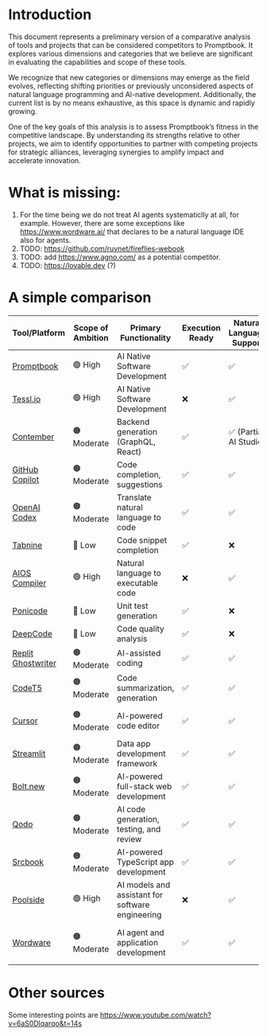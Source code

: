 # Introduction

This document represents a preliminary version of a comparative analysis of tools and projects that can be considered competitors to Promptbook. It explores various dimensions and categories that we believe are significant in evaluating the capabilities and scope of these tools.

We recognize that new categories or dimensions may emerge as the field evolves, reflecting shifting priorities or previously unconsidered aspects of natural language programming and AI-native development. Additionally, the current list is by no means exhaustive, as this space is dynamic and rapidly growing.

One of the key goals of this analysis is to assess Promptbook’s fitness in the competitive landscape. By understanding its strengths relative to other projects, we aim to identify opportunities to partner with competing projects for strategic alliances, leveraging synergies to amplify impact and accelerate innovation.

# What is missing:

1. For the time being we do not treat AI agents systematiclly at all, for example. However, there are some exceptions like https://www.wordware.ai/ that declares to be a natural language IDE also for agents.
2. TODO: https://github.com/ruvnet/fireflies-webook
3. TODO: add https://www.agno.com/ as a potential competitor.
4. TODO: https://lovable.dev (?)

# A simple comparison


| Tool/Platform       | Scope of Ambition          | Primary Functionality               | Execution Ready | Natural Language Support | Abstraction Focus          | Target Audience           | Open Source | Demos/Examples Available |
|---------------------|----------------------------|-------------------------------------|-----------------|--------------------------|----------------------------|---------------------------|-------------|---------------------------|
| [Promptbook](https://promptbook.io) | 🟢 High                   | AI Native Software Development      | ✅              | ✅                        | Redefine programming       | Developers, Qualified Users | Yes         | ✅                        |
| [Tessl.io](https://www.tessl.io) | 🟢 High                   | AI Native Software Development      | ❌              | ✅                        | Redefine programming       | Developers                | No          | ❌                        |
| [Contember](https://www.contember.com) | 🟠 Moderate               | Backend generation (GraphQL, React) | ✅              | ✅ (Partial AI Studio)    | Incremental improvement    | Developers                | Yes         | ✅                        |
| [GitHub Copilot](https://github.com/features/copilot) | 🟠 Moderate               | Code completion, suggestions        | ✅              | ✅                        | Augment existing paradigms | Developers                | No          | ✅                        |
| [OpenAI Codex](https://openai.com/blog/openai-codex) | 🟠 Moderate               | Translate natural language to code  | ✅              | ✅                        | Augment existing paradigms | Developers                | No          | ✅                        |
| [Tabnine](https://www.tabnine.com) | 🔴 Low                   | Code snippet completion             | ✅              | ❌                        | Incremental improvement    | Developers                | No          | ✅                        |
| [AIOS Compiler](https://arxiv.org/abs/2405.06907) | 🟢 High                   | Natural language to executable code | ❌              | ✅                        | Redefine programming       | Developers                | No          | ❌                        |
| [Ponicode](https://ponicode.com) | 🔴 Low                   | Unit test generation                | ✅              | ❌                        | Incremental improvement    | Developers                | No          | ✅                        |
| [DeepCode](https://www.deepcode.ai) | 🔴 Low                   | Code quality analysis               | ✅              | ❌                        | Incremental improvement    | Developers                | No          | ✅                        |
| [Replit Ghostwriter](https://replit.com/site/ghostwriter) | 🟠 Moderate               | AI-assisted coding                  | ✅              | ✅                        | Incremental improvement    | Developers                | No          | ✅                        |
| [CodeT5](https://huggingface.co/transformers/v4.0.0/model_doc/codet5.html) | 🟠 Moderate               | Code summarization, generation      | ✅              | ✅                        | Augment existing paradigms | Researchers, Devs         | Yes         | ✅                        |
| [Cursor](https://www.cursor.com) | 🟠 Moderate               | AI-powered code editor              | ✅              | ✅                        | Augment existing paradigms | Developers                | No          | ✅                        |
| [Streamlit](https://streamlit.io) | 🟠 Moderate               | Data app development framework      | ✅              | ✅                        | Augment existing paradigms | Developers                | Yes         | ✅                        |
| [Bolt.new](https://bolt.new) | 🟠 Moderate               | AI-powered full-stack web development | ✅              | ✅                        | Augment existing paradigms | Developers                | No          | ✅                        |
| [Qodo](https://www.qodo.ai) | 🟠 Moderate               | AI code generation, testing, and review | ✅              | ✅                        | Incremental improvement    | Developers                | No          | ✅                        |
| [Srcbook](https://srcbook.com) | 🟠 Moderate               | AI-powered TypeScript app development | ✅              | ✅                        | Incremental improvement    | Developers                | Yes         | ✅                        |
| [Poolside](https://poolside.ai) | 🟢 High                   | AI models and assistant for software engineering | ❌              | ✅                        | Redefine programming       | Developers, Enterprises   | No          | ❌                        |
| [Wordware](https://www.wordware.ai) | 🟠 Moderate               | AI agent and application development | ✅              | ✅                        | Incremental improvement    | Developers, Non-Technical Users | No          | ✅                        |



# Other sources

Some interesting points are https://www.youtube.com/watch?v=6aS0Dlqarqo&t=14s
